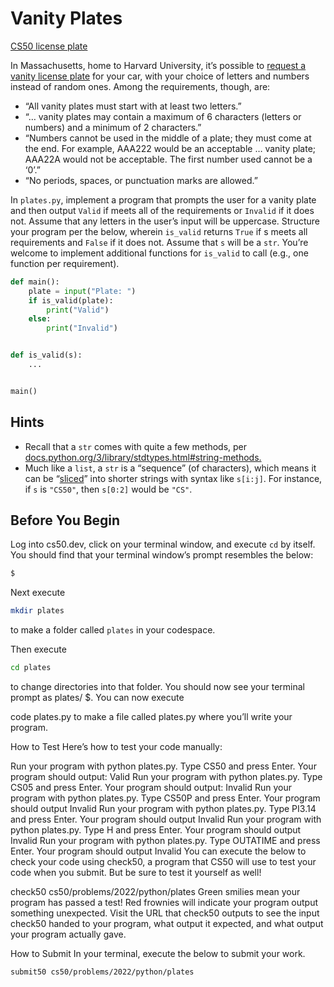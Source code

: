 # Vanity Plates

[CS50 license plate](plate.png)

In Massachusetts, home to Harvard University, it’s possible to [request a vanity license plate](https://www.mass.gov/how-to/request-a-vanity-license-plate) for your car, with your choice of letters and numbers instead of random ones. Among the requirements, though, are:

- “All vanity plates must start with at least two letters.”
- “… vanity plates may contain a maximum of 6 characters (letters or numbers) and a minimum of 2 characters.”
- “Numbers cannot be used in the middle of a plate; they must come at the end. For example, AAA222 would be an acceptable … vanity plate; AAA22A would not be acceptable. The first number used cannot be a ‘0’.”
- “No periods, spaces, or punctuation marks are allowed.”

In `plates.py`, implement a program that prompts the user for a vanity plate and then output `Valid` if meets all of the requirements or `Invalid` if it does not. Assume that any letters in the user’s input will be uppercase. Structure your program per the below, wherein `is_valid` returns `True` if s meets all requirements and `False` if it does not. Assume that `s` will be a `str`. You’re welcome to implement additional functions for `is_valid` to call (e.g., one function per requirement).

```python
def main():
    plate = input("Plate: ")
    if is_valid(plate):
        print("Valid")
    else:
        print("Invalid")


def is_valid(s):
    ...


main()
```

## Hints

- Recall that a `str` comes with quite a few methods, per [docs.python.org/3/library/stdtypes.html#string-methods.](https://docs.python.org/3/library/stdtypes.html#string-methods)
- Much like a `list`, a `str` is a “sequence” (of characters), which means it can be “[sliced](https://docs.python.org/3/library/stdtypes.html#common-sequence-operations)” into shorter strings with syntax like `s[i:j]`. For instance, if `s` is `"CS50"`, then `s[0:2]` would be `"CS"`.

## Before You Begin

Log into cs50.dev, click on your terminal window, and execute `cd` by itself. You should find that your terminal window’s prompt resembles the below:

```bash
$
```

Next execute

```bash
mkdir plates
```

to make a folder called `plates` in your codespace.

Then execute

```bash
cd plates
```

to change directories into that folder. You should now see your terminal prompt as plates/ $. You can now execute

code plates.py
to make a file called plates.py where you’ll write your program.

How to Test
Here’s how to test your code manually:

Run your program with python plates.py. Type CS50 and press Enter. Your program should output:
Valid
Run your program with python plates.py. Type CS05 and press Enter. Your program should output:
Invalid
Run your program with python plates.py. Type CS50P and press Enter. Your program should output
Invalid
Run your program with python plates.py. Type PI3.14 and press Enter. Your program should output
Invalid
Run your program with python plates.py. Type H and press Enter. Your program should output
Invalid
Run your program with python plates.py. Type OUTATIME and press Enter. Your program should output
Invalid
You can execute the below to check your code using check50, a program that CS50 will use to test your code when you submit. But be sure to test it yourself as well!

check50 cs50/problems/2022/python/plates
Green smilies mean your program has passed a test! Red frownies will indicate your program output something unexpected. Visit the URL that check50 outputs to see the input check50 handed to your program, what output it expected, and what output your program actually gave.

How to Submit
In your terminal, execute the below to submit your work.

```bash
submit50 cs50/problems/2022/python/plates
```
